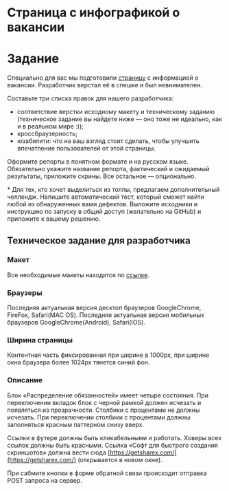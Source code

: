 Страница с инфографикой о вакансии
=======================

# Задание

Специально для вас мы подготовили [страницу](http://csssr.github.io/qa-engineer/) с информацией о вакансии. Разработчик верстал её в спешке и был невнимателен. 

Составьте три списка правок для нашего разработчика:
- соответствие верстки исходному макету и техническому заданию (техническое задание вы найдете ниже — оно тоже не идеально, как и в реальном мире :));
- кроссбраузерность;
- юзабилити: что на ваш взгляд стоит сделать, чтобы улучшить впечатление пользователей от этой страницы.

Оформите репорты в понятном формате и на русском языке. Обязательно укажите название репорта, фактический и ожидаемый результаты, приложите скрины. Все остальное — опционально. 

\* Для тех, кто хочет выделиться из толпы, предлагаем дополнительный челлендж. Напишите автоматический тест, который сможет найти любой из обнаруженных вами дефектов. Выложите исходники и инструкцию по запуску в общий доступ (желательно на GitHub) и приложите к вашему решению. 

## Техническое задание для разработчика

### Макет
Все необходимые макеты находятся по [ссылке](https://www.figma.com/file/CtJDsg3EvAYWFfY7bEMeKZ/QA-%D1%82%D0%B5%D1%81%D1%82).

### Браузеры
Последняя актуальная версия десктоп браузеров GoogleChrome, FireFox, Safari(MAC OS).
Последняя актуальная версия мобильных браузеров GoogleChrome(Android), Safari(IOS).

### Ширина страницы
Контентная часть фиксированная при ширине в 1000px, при ширине окна браузера более 1024px тянется синий фон.

### Описание
Блок «Распределение обязанностей» имеет четыре состояния. При переключении вкладок блок с черной рамкой должен исчезать и появляться из прозрачности. Столбики с процентами не должны исчезать. При переключении столбики с процентами должны заполняться красным паттерном снизу вверх.

Ссылки в футере должны быть кликабельными и работать. Ховеры всех ссылок должны быть красными. Ссылка «Софт для быстрого создания скриншотов» должна вести сюда [https://getsharex.com/](https://getsharex.com/) (открывается в новом окне).

При сабмите кнопки в форме обратной связи происходит отправка POST запроса на сервер.
